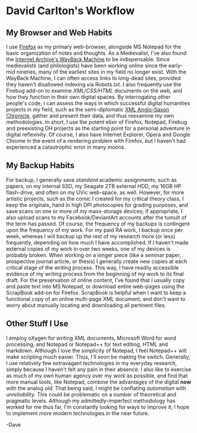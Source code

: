 # David Carlton's Workflow

## My Browser and Web Habits

I use [Firefox](http://www.mozilla.org/ "Firefox") as my primary web-browser, alongside MS Notepad for the basic organization of notes and thoughts. As a Medievalist, I've also found the [Internet Archive's WayBack Machine](http://www.archive.org/ "wayback") to be indispensable. Since medievalists (and philologists) have been working online since the early-mid nineties, many of the earliest sites in my field no longer exist. With the WayBack Machine, I can often access links to long-dead sites, provided they haven't disallowed indexing via Robots.txt. I also frequently use the Firebug add-on to examine *XML/CSS/HTML* documents on the web, and how they function in their own digital spaces. By interrogating other people's code, I can assess the ways in which successful digital humanities projects in my field, such as the semi-diplomatic [XML Anglo-Saxon Chronicle](http://asc.jebbo.co.uk/ "AS Chron"), gather and present their data, and thus reexamine my own methodologies. In short, I use the potent elixir of Firefox, Notepad, Firebug and preexisting DH projects as the starting point for a personal adventure in digital reflexivity. Of course, I also have Internet Explorer, Opera and Google Chrome in the event of a rendering problem with Firefox, but I haven't had experienced a catastrophic error in many moons.

## My Backup Habits

For backup, I generally save *standard* academic assignments, such as papers, on my internal SSD, my Seagate 2TB external HDD, my 16GB HP flash-drive, and often on my UVic web-space, as well. However, for more artistic projects, such as the comic I created for my critical theory class, I keep the originals, hand in high DPI photocopies for grading purposes, and save scans on one or more of my mass-storage devices; if appropriate, I also upload scans to my Facebook/DeviantArt accounts after the tumult of the term has passed. Of course, the frequency of my backups is contingent upon the frequency of my work. For my paid RA work, I backup once per week, whereas I will backup up the rest of my research more (or less) frequently, depending on how much I have accomplished. If I haven't made external copies of my work in over two weeks, one of my devices is probably broken. When working on a longer piece (like a seminar paper, prospective journal article, or thesis) I generally create new copies at each critical stage of the writing process. This way, I have readily accessible evidence of my writing process from the beginning of my work to its final draft. For the preservation of online content, I've found that I usually copy and paste text into MS Notepad, or download entire web-pages using the ScrapBook add-on for Firefox. ScrapBook is helpful when I want to keep a functional copy of an online multi-page XML document, and don't want to worry about manually locating and downloading all pertinent files.  

## Other Stuff I Use

I employ oXygen for writing XML documents,  Microsoft Word for word processing, and Notepad or Notepad++ for text editing, HTML and markdown. Although I love the simplicity of Notepad, I feel Notepad++ will make scripting much easier. Thus, I'll soon be making the switch. Generally, I use relatively few extravagant technologies in my everyday research, simply because I haven't felt any pain in their absence. I also like to exercise as much of my own human agency over my work as possible, and find that more manual tools, like Notepad, combine the advantages of the digital __now__ with the analog *old.* That being said, I might be conflating *automation* with *unreliability.* This could be problematic on a number of theoretical and pragmatic levels. Although my admittedly-imperfect methodology has worked for me thus far, I'm constantly looking for ways to improve it; I hope to implement more modern technologies in the near future. 

-Dave

